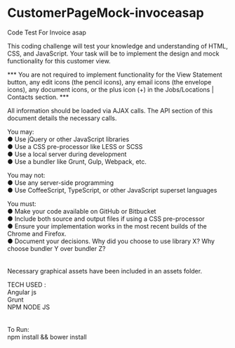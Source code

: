 # CustomerPageMock-invoceasap
Code Test For Invoice asap

This coding challenge will test your knowledge and understanding of HTML, CSS, and JavaScript.  Your task will be to implement the design and mock functionality for this customer view.

*** You are not required to implement functionality for the View Statement button, any edit icons (the pencil icons), any email icons (the envelope icons), any document icons, or the plus icon (+) in the Jobs/Locations | Contacts section. ***

All information should be loaded via AJAX calls.  The API section of this document details the necessary calls.

You may:<br>
●	Use jQuery or other JavaScript libraries<br>
●	Use a CSS pre-processor like LESS or SCSS<br>
●	Use a local server during development<br>
●	Use a bundler like Grunt, Gulp, Webpack, etc.<br>

You may not:<br>
●	Use any server-side programming<br>
●	Use CoffeeScript, TypeScript, or other JavaScript superset languages<br>

You must:<br>
●	Make your code available on GitHub or Bitbucket<br>
●	Include both source and output files if using a CSS pre-processor<br>
●	Ensure your implementation works in the most recent builds of the Chrome and Firefox.<br>
●	Document your decisions.  Why did you choose to use library X?  Why choose bundler Y over bundler Z?<br>
<br><br>
Necessary graphical assets have been included in an assets folder.<br>

TECH USED :<br>
Angular js <br>
Grunt<br>
NPM NODE JS<br>
<br><br>
To Run:<br>
npm install && bower install<br>




